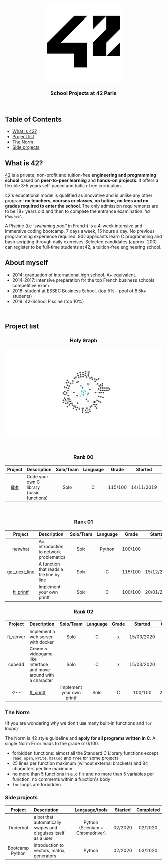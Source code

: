 <p align="center">
  <img src="srcs/42_Logo.png" alt="42 Logo" />
</p>

<h3 align="center">
  School Projects at 42 Paris
</h3>
<br/>

## Table of Contents

- [What is 42?](#what-is-42)
- [Project list](#project-list)
- [The Norm](#the-norm)
- [Side projects](#side-projects)

## What is 42?

[42](https://www.42.fr) is a private, non-profit and tuition-free **engineering and programming school** based on **peer-to-peer learning** and **hands-on projects**. It offers a flexible 3-5 years self-paced and tuition-free curriculum.

42's educational model is qualified as innovative and is unlike any other program: **no teachers, courses or classes, no tuition, no fees and no grades required to enter the school**. The only admission requirements are to be 18+ years old and then to complete the entrance examination: *'la Piscine'*.

A Piscine (i.e *'swimming pool'* in French) is a 4-week intensive and immersive coding bootcamp, 7 days a week, 15 hours a day. No previous programming experience required. 900 applicants learn C programming and bash scripting through daily exercises. Selected candidates (approx. 200) can register to be full-time students at 42, a tuition-free engineering school.
<br/>

## About myself
* 2014: graduation of international high school. A+ equivalent.
* 2014-2017: intensive preparation for the top French business schools competitive exam
* 2018: student at ESSEC Business School. (top 5% - pool of 8.5k+ students)
* 2019: 42-School Piscine (top 10%)


<br/>

## Project list

<h3 align="center">
  Holy Graph
</h3>

<p align="center">
  <img src="srcs/holygraph.png" alt="Holy Graph" />
</p>
<br/>

<h3 align="center">
  Rank 00
</h3>

| Project | Description | Solo/Team | Language | Grade | Started | Completed |
|:---:|:---|:---:|:---:|:---:|:---:|:---:|
| [libft](new-cursus/libft-2019) | Code your own C library (basic functions) | Solo | C | 115/100 | 14/11/2019 | 12/12/2019 |

<br/>

<h3 align="center">
  Rank 01
</h3>

| Project | Description | Solo/Team | Language | Grade | Started | Completed |
|:---:|:---|:---:|:---:|:---:|:---:|:---:|
| netwhat | An introduction to network problematics | Solo | Python | 100/100 |  | 20/01/2020 |
|[get_next_line](https://github.com/VRx42/GitVR42/tree/master/2.get_next_linee) | A function that reads a file line by line | Solo | C | 115/100 | 15/12/2019 | 15/01/2020 |
|[ft_printf](https://github.com/VRx42/GitVR42/tree/master/3.ft_printf)| Implement your own printf | Solo | C | 100/100 | 20/01/2020 | 15/02/2020 |

<h3 align="center">
  Rank 02
</h3>

| Project | Description | Solo/Team | Language | Grade | Started | Completed |
|:---:|:---|:---:|:---:|:---:|:---:|:---:|
| ft_server | Implement a web server with docker | Solo | C | x | 15/03/2020 | :dart: |
| cube3d | Create a videogame-like interface and move around with a character | Solo | C | x | 15/03/2020 | :dart: |
<!-- |[ft_printf](https://github.com/VRx42/GitVR42/tree/master/3.ft_printf)| Implement your own printf | Solo | C | 100/100 | 20/01/2020 | 15/02/2020 | -->


### The Norm

(If you are wondering why we don't use many built-in functions and `for` loops)

The Norm is 42 style guideline and **apply for all programs written in C**. A single Norm Error leads to the grade of 0/100.

* forbidden functions: almost all the Standard C Library functions except `read`, `open`, `write`, `malloc` and `free` for some projects
* 25 lines per function maximum (without external brackets) and 84 characters per line maximum
* no more than 5 functions in a .c file and no more than 5 variables per function, no comments within a function's body
* `for` loops are forbidden

### Side projects
| Project | Description | Language/tools | Started | Completed |
|:---:|:---|:---:|:---:|:---:|
| Tinderbot | a bot that automatically swipes and disguises itself as a user | Python (Selenium + Chromedriver)|02/2020|02/2020|
| Bootcamp Python | introduction to vectors, matrix, generators | Python |02/2020|03/2020|